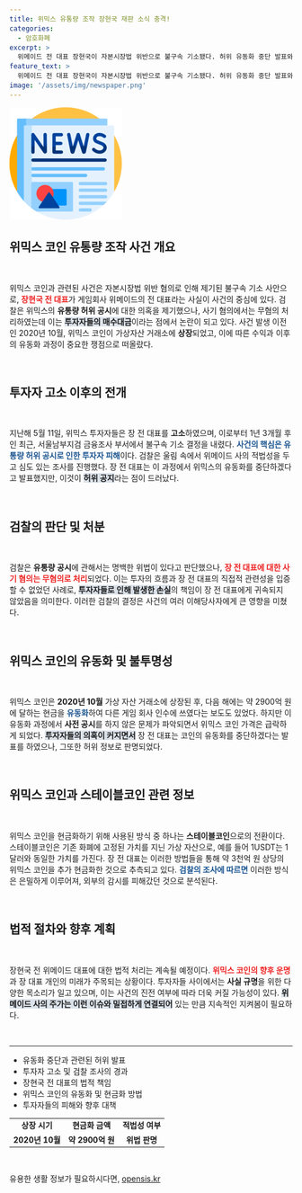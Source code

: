 ```yaml
---
title: 위믹스 유통량 조작 장현국 재판 소식 충격!
categories:
  - 암호화폐
excerpt: >
  위메이드 전 대표 장현국이 자본시장법 위반으로 불구속 기소됐다. 허위 유동화 중단 발표와 위믹스 코인 현금화가 주요 혐의로, 사기 혐의는 무혐의 처리. 투자자 피해는 어느 정도일까?
feature_text: >
  위메이드 전 대표 장현국이 자본시장법 위반으로 불구속 기소됐다. 허위 유동화 중단 발표와 위믹스 코인 현금화가 주요 혐의로, 사기 혐의는 무혐의 처리. 투자자 피해는 어느 정도일까?
image: '/assets/img/newspaper.png'
---
```


<p><img src="/assets/img/newspaper.png" alt="kimp 속보" /></p>

<h2 data-ke-size="size26">위믹스 코인 유통량 조작 사건 개요</h2>

<p data-ke-size="size16">&nbsp;</p>

<p>위믹스 코인과 관련된 사건은 자본시장법 위반 혐의로 인해 제기된 불구속 기소 사안으로, <b><span style="color: #ee2323;">장현국 전 대표</span></b>가 게임회사 위메이드의 전 대표라는 사실이 사건의 중심에 있다. 검찰은 위믹스의 <b>유통량 허위 공시</b>에 대한 의혹을 제기했으나, 사기 혐의에서는 무혐의 처리하였는데 이는 <b><span style="background-color: #21538527;">투자자들의 매수대금</span></b>이라는 점에서 논란이 되고 있다. 사건 발생 이전인 2020년 10월, 위믹스 코인이 가상자산 거래소에 <b>상장</b>되었고, 이에 따른 수익과 이후의 유동화 과정이 중요한 쟁점으로 떠올랐다. </p>

<p data-ke-size="size16">&nbsp;</p>

<h2 data-ke-size="size26">투자자 고소 이후의 전개</h2>

<p data-ke-size="size16">&nbsp;</p>

<p>지난해 5월 11일, 위믹스 투자자들은 장 전 대표를 <b>고소</b>하였으며, 이로부터 1년 3개월 후인 최근, 서울남부지검 금융조사 부서에서 불구속 기소 결정을 내렸다. <b><span style="color: #1a5490;">사건의 핵심은 유통량 허위 공시로 인한 투자자 피해</span></b>이다. 검찰은 울림 속에서 위메이드 사의 적법성을 두고 심도 있는 조사를 진행했다. 장 전 대표는 이 과정에서 위믹스의 유동화를 중단하겠다고 발표했지만, 이것이 <b><span style="background-color: #21538527;">허위 공지</span></b>라는 점이 드러났다. </p>

<p data-ke-size="size16">&nbsp;</p>

<h2 data-ke-size="size26">검찰의 판단 및 처분</h2>

<p data-ke-size="size16">&nbsp;</p>

<p>검찰은 <b>유통량 공시</b>에 관해서는 명백한 위법이 있다고 판단했으나, <b><span style="color: #ee2323;">장 전 대표에 대한 사기 혐의는 무혐의로 처리</span></b>되었다. 이는 투자의 흐름과 장 전 대표의 직접적 관련성을 입증할 수 없었던 사례로, <b><span style="background-color: #21538527;">투자자들로 인해 발생한 손실</span></b>의 책임이 장 전 대표에게 귀속되지 않았음을 의미한다. 이러한 검찰의 결정은 사건의 여러 이해당사자에게 큰 영향을 미쳤다. </p>

<p data-ke-size="size16">&nbsp;</p>

<h2 data-ke-size="size26">위믹스 코인의 유동화 및 불투명성</h2>

<p data-ke-size="size16">&nbsp;</p>

<p>위믹스 코인은 <b>2020년 10월</b> 가상 자산 거래소에 상장된 후, 다음 해에는 약 2900억 원에 달하는 현금을 <b><span style="color: #1a5490;">유동화</span></b>하여 다른 게임 회사 인수에 쓰였다는 보도도 있었다. 하지만 이 유동화 과정에서 <b>사전 공시</b>를 하지 않은 문제가 파악되면서 위믹스 코인 가격은 급락하게 되었다. <b><span style="background-color: #21538527;">투자자들의 의혹이 커지면서</span></b> 장 전 대표는 코인의 유동화를 중단하겠다는 발표를 하였으나, 그또한 허위 정보로 판명되었다. </p>

<p data-ke-size="size16">&nbsp;</p>

<h2 data-ke-size="size26">위믹스 코인과 스테이블코인 관련 정보</h2>

<p data-ke-size="size16">&nbsp;</p>

<p>위믹스 코인을 현금화하기 위해 사용된 방식 중 하나는 <b>스테이블코인</b>으로의 전환이다. 스테이블코인은 기존 화폐에 고정된 가치를 지닌 가상 자산으로, 예를 들어 1USDT는 1달러와 동일한 가치를 가진다. 장 전 대표는 이러한 방법들을 통해 약 3천억 원 상당의 위믹스 코인을 추가 현금화한 것으로 추측되고 있다. <b><span style="color: #1a5490;">검찰의 조사에 따르면</span></b> 이러한 방식은 은밀하게 이루어져, 외부의 감시를 피해갔던 것으로 분석된다. </p>

<p data-ke-size="size16">&nbsp;</p>

<h2 data-ke-size="size26">법적 절차와 향후 계획</h2>

<p data-ke-size="size16">&nbsp;</p>

<p>장현국 전 위메이드 대표에 대한 법적 처리는 계속될 예정이다. <b><span style="color: #ee2323;">위믹스 코인의 향후 운명</span></b>과 장 대표 개인의 미래가 주목되는 상황이다. 투자자들 사이에서는 <b>사실 규명</b>을 위한 다양한 목소리가 일고 있으며, 이는 사건의 진전 여부에 따라 더욱 커질 가능성이 있다. <b><span style="background-color: #21538527;">위메이드 사의 주가는 이런 이슈와 밀접하게 연결되어</span></b> 있는 만큼 지속적인 지켜봄이 필요하다. </p>

<p data-ke-size="size16">&nbsp;</p>

<hr>

<ul>
    <li>유동화 중단과 관련된 허위 발표</li>
    <li>투자자 고소 및 검찰 조사의 경과</li>
    <li>장현국 전 대표의 법적 책임</li>
    <li>위믹스 코인의 유동화 및 현금화 방법</li>
    <li>투자자들의 피해와 향후 대책</li>
</ul>

<table>
    <tr>
        <td style="text-align: center; height: 17px;"><b>상장 시기</b></td>
        <td style="text-align: center; height: 17px;"><b>현금화 금액</b></td>
        <td style="text-align: center; height: 17px;"><b>적법성 여부</b></td>
    </tr>
    <tr>
        <td style="text-align: center; height: 17px;"><b>2020년 10월</b></td>
        <td style="text-align: center; height: 17px;"><b>약 2900억 원</b></td>
        <td style="text-align: center; height: 17px;"><b>위법 판명</b></td>
    </tr>
</table>

<p data-ke-size="size16">&nbsp;</p>
유용한 생활 정보가 필요하시다면, <a href="https://opensis.kr" rel="dofollow">opensis.kr</a>


